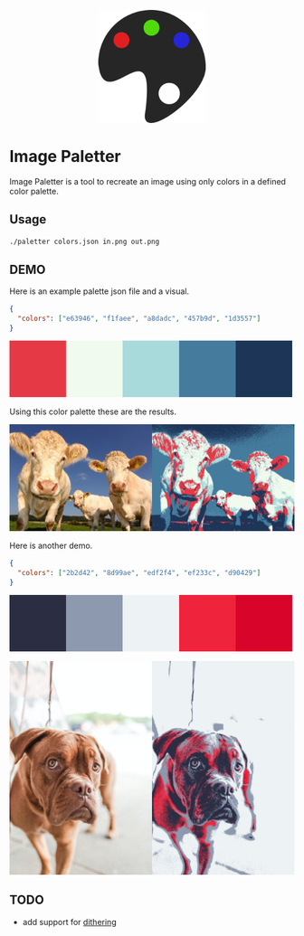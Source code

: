 <p align="center">
  <img height="200" src="https://raw.githubusercontent.com/Jerry-G/Image-Paletter/master/demo/paletter.png">
</p>

# Image Paletter

Image Paletter is a tool to recreate an image using only colors in a defined color palette.

## Usage

```sh
./paletter colors.json in.png out.png
```

## DEMO

Here is an example palette json file and a visual.

```json
{
  "colors": ["e63946", "f1faee", "a8dadc", "457b9d", "1d3557"]
}
```

![color palette image](https://raw.githubusercontent.com/Jerry-G/Image-Paletter/master/demo/palette-00.png)

Using this color palette these are the results.

![image of cows](https://raw.githubusercontent.com/Jerry-G/Image-Paletter/master/demo/cow.png)

Here is another demo.

```json
{
  "colors": ["2b2d42", "8d99ae", "edf2f4", "ef233c", "d90429"]
}
```

![color palette image](https://raw.githubusercontent.com/Jerry-G/Image-Paletter/master/demo/palette-01.png)

![image of dog](https://raw.githubusercontent.com/Jerry-G/Image-Paletter/master/demo/dog.png)

## TODO

- add support for [dithering](https://en.wikipedia.org/wiki/Floyd%E2%80%93Steinberg_dithering)
